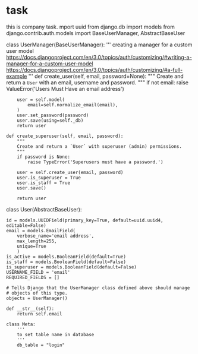 # task
this is company task.
mport uuid
from django.db import models
from django.contrib.auth.models import BaseUserManager, AbstractBaseUser


class UserManager(BaseUserManager):
    '''
    creating a manager for a custom user model
    https://docs.djangoproject.com/en/3.0/topics/auth/customizing/#writing-a-manager-for-a-custom-user-model
    https://docs.djangoproject.com/en/3.0/topics/auth/customizing/#a-full-example
    '''
    def create_user(self, email, password=None):
        """
        Create and return a `User` with an email, username and password.
        """
        if not email:
            raise ValueError('Users Must Have an email address')

        user = self.model(
            email=self.normalize_email(email),
        )
        user.set_password(password)
        user.save(using=self._db)
        return user

    def create_superuser(self, email, password):
        """
        Create and return a `User` with superuser (admin) permissions.
        """
        if password is None:
            raise TypeError('Superusers must have a password.')

        user = self.create_user(email, password)
        user.is_superuser = True
        user.is_staff = True
        user.save()

        return user


class User(AbstractBaseUser):

    id = models.UUIDField(primary_key=True, default=uuid.uuid4, editable=False)
    email = models.EmailField(
        verbose_name='email address',
        max_length=255,
        unique=True
        )
    is_active = models.BooleanField(default=True)
    is_staff = models.BooleanField(default=False)
    is_superuser = models.BooleanField(default=False)
    USERNAME_FIELD = 'email'
    REQUIRED_FIELDS = []

    # Tells Django that the UserManager class defined above should manage
    # objects of this type.
    objects = UserManager()

    def __str__(self):
        return self.email

    class Meta:
        '''
        to set table name in database
        '''
        db_table = "login"
